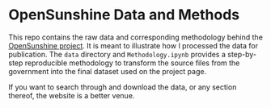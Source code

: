 # OpenSunshine Data and Methods

This repo contains the raw data and corresponding methodology behind the [OpenSunshine project](). It is meant to illustrate how I processed the data for publication. The `data` directory and `Methodology.ipynb` provides a step-by-step reproducible methodology to transform the source files from the government into the final dataset used on the project page. 

If you want to search through and download the data, or any section thereof, the website is a better venue. 
